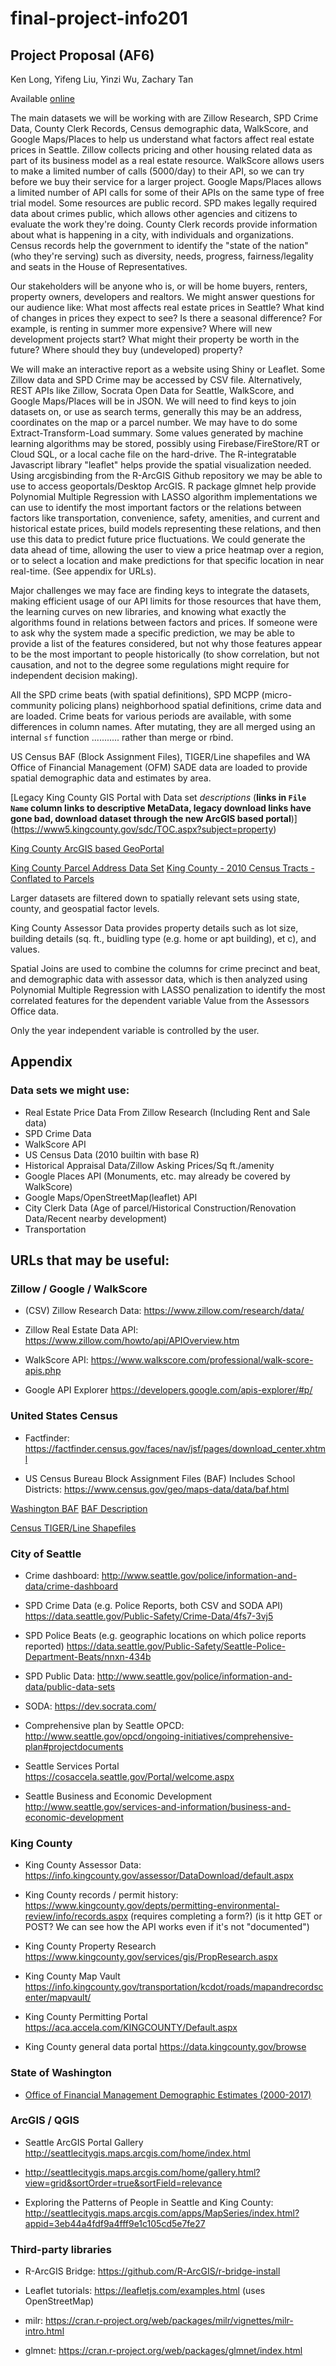 # final-project-info201
## Project Proposal (AF6)

Ken Long, Yifeng Liu, Yinzi Wu, Zachary Tan

Available [online](https://kml27.shinyapps.io/final-project-info201/)

The main datasets we will be working with are Zillow Research, SPD Crime Data, County Clerk Records, Census demographic data, WalkScore, and Google Maps/Places to help us understand what factors affect real estate prices in Seattle. Zillow collects pricing and other housing related data as part of its business model as a real estate resource. WalkScore allows users to make a limited number of calls (5000/day) to their API, so we can try before we buy their service for a larger project. Google Maps/Places allows a limited number of API calls for some of their APIs on the same type of free trial model. Some resources are public record. SPD makes legally required data about crimes public, which allows other agencies and citizens to evaluate the work they're doing. County Clerk records provide information about what is happening in a city, with individuals and organizations. Census records help the government to identify the "state of the nation" (who they're serving) such as diversity, needs, progress, fairness/legality and seats in the House of Representatives.

Our stakeholders will be anyone who is, or will be home buyers, renters, property owners, developers and realtors. We might answer questions for our audience like: What most affects real estate prices in Seattle? What kind of changes in prices they expect to see? Is there a seasonal difference? For example, is renting in summer more expensive? Where will new development projects start? What might their property be worth in the future? Where should they buy (undeveloped) property?

We will make an interactive report as a website using Shiny or Leaflet. Some Zillow data and SPD Crime may be accessed by CSV file. Alternatively, REST APIs like Zillow, Socrata Open Data for Seattle, WalkScore, and Google Maps/Places will be in JSON. We will need to find keys to join datasets on, or use as search terms, generally this may be an address,  coordinates on the map or a parcel number. We may have to do some Extract-Transform-Load summary. Some values generated by machine learning algorithms may be stored, possibly using Firebase/FireStore/RT or Cloud SQL, or a local cache file on the hard-drive. The R-integratable Javascript library "leaflet" helps provide the spatial visualization needed. Using arcgisbinding from the R-ArcGIS Github repository we may be able to use to access geoportals/Desktop ArcGIS. R package glmnet help provide Polynomial Multiple Regression with LASSO algorithm implementations we can use to identify the most important factors or the relations between factors like transportation, convenience, safety, amenities, and current and historical estate prices, build models representing these relations, and then use this data to predict future price fluctuations. We could generate the data ahead of time, allowing the user to view a price heatmap over a region, or to select a location and make predictions for that specific location in near real-time. (See appendix for URLs).

Major challenges we may face are finding keys to integrate the datasets, making efficient usage of our API limits for those resources that have them, the learning curves on new libraries, and knowing what exactly the algorithms found in relations between factors and prices. If someone were to ask why the system made a specific prediction, we may be able to provide a list of the features considered, but not why those features appear to be the most important to people historically (to show correlation, but not causation, and not to the degree some regulations might require for independent decision making).

All the SPD crime beats (with spatial definitions), SPD MCPP (micro-community policing plans) neighborhood spatial definitions, crime data and are loaded.
Crime beats for various periods are available, with some differences in column names. After mutating, they are all merged using an internal `sf` function ........... rather than merge or rbind. 

US Census BAF (Block Assignment Files), TIGER/Line shapefiles and WA Office of Financial Management (OFM) SADE data are loaded to provide spatial demographic data and estimates by area.

[Legacy King County GIS Portal with Data set *descriptions* (__links in `File Name` column links to descriptive MetaData, legacy download links have gone bad, download dataset through the new ArcGIS based portal__)]
(https://www5.kingcounty.gov/sdc/TOC.aspx?subject=property)

[King County ArcGIS based GeoPortal](https://gis-kingcounty.opendata.arcgis.com/)


[King County Parcel Address Data Set](https://gis-kingcounty.opendata.arcgis.com/datasets/parcels-for-king-county-with-address-with-property-information--parcel-address-area/data)
[King County - 2010 Census Tracts - Conflated to Parcels](https://gis-kingcounty.opendata.arcgis.com/datasets/2010-census-tracts-for-king-county-conflated-to-parcels-major-waterbodies-erased--tracts10-shore-area)

Larger datasets are filtered down to spatially relevant sets using state, county, and geospatial factor levels.

King County Assessor Data provides property details such as lot size, building details (sq. ft., buidling type (e.g. home or apt building), et c), and values. 

Spatial Joins are used to combine the columns for crime precinct and beat, and demographic data with assessor data, which is then analyzed using Polynomial Multiple Regression with LASSO penalization to identify the most correlated features for the dependent variable Value from the Assessors Office data.

Only the year independent variable is controlled by the user.

## Appendix
### Data sets we might use:
+ Real Estate Price Data From Zillow Research (Including Rent and Sale data)
+ SPD Crime Data
+ WalkScore API
+ US Census Data (2010 builtin with base R)
+ Historical Appraisal Data/Zillow Asking Prices/Sq ft./amenity
+ Google Places API (Monuments, etc. may already be covered by WalkScore)
+ Google Maps/OpenStreetMap(leaflet) API
+ City Clerk Data (Age of parcel/Historical Construction/Renovation Data/Recent nearby development)
+ Transportation

## URLs that may be useful:

### Zillow / Google / WalkScore
+ (CSV) Zillow Research Data: https://www.zillow.com/research/data/

+ Zillow Real Estate Data API: https://www.zillow.com/howto/api/APIOverview.htm

+ WalkScore API: https://www.walkscore.com/professional/walk-score-apis.php

+ Google API Explorer https://developers.google.com/apis-explorer/#p/

### United States Census 
+ Factfinder: https://factfinder.census.gov/faces/nav/jsf/pages/download_center.xhtml

+ US Census Bureau Block Assignment Files (BAF) Includes School Districts: https://www.census.gov/geo/maps-data/data/baf.html

[Washington BAF](https://www2.census.gov/geo/docs/maps-data/data/baf/BlockAssign_ST53_WA.zip)
[BAF Description](https://www.census.gov/geo/maps-data/data/baf_description.html)

[Census TIGER/Line Shapefiles](https://www.census.gov/geo/maps-data/data/tiger-line.html)

### City of Seattle 

+ Crime dashboard: http://www.seattle.gov/police/information-and-data/crime-dashboard

+ SPD Crime Data (e.g. Police Reports, both CSV and SODA API) https://data.seattle.gov/Public-Safety/Crime-Data/4fs7-3vj5

+ SPD Police Beats (e.g. geographic locations on which police reports reported)
https://data.seattle.gov/Public-Safety/Seattle-Police-Department-Beats/nnxn-434b

+ SPD Public Data: http://www.seattle.gov/police/information-and-data/public-data-sets

+ SODA: https://dev.socrata.com/

+ Comprehensive plan by Seattle OPCD: http://www.seattle.gov/opcd/ongoing-initiatives/comprehensive-plan#projectdocuments

+ Seattle Services Portal https://cosaccela.seattle.gov/Portal/welcome.aspx

+ Seattle Business and Economic Development http://www.seattle.gov/services-and-information/business-and-economic-development

### King County

+ King County Assessor Data: https://info.kingcounty.gov/assessor/DataDownload/default.aspx

+ King County records / permit history: https://www.kingcounty.gov/depts/permitting-environmental-review/info/records.aspx (requires completing a form?) (is it http GET or POST? We can see how the API works even if it's not "documented")

+ King County Property Research https://www.kingcounty.gov/services/gis/PropResearch.aspx

+ King County Map Vault https://info.kingcounty.gov/transportation/kcdot/roads/mapandrecordscenter/mapvault/

+ King County Permitting Portal https://aca.accela.com/KINGCOUNTY/Default.aspx

+ King County general data portal https://data.kingcounty.gov/browse 

### State of Washington

+ [Office of Financial Management Demographic Estimates (2000-2017)](https://www.ofm.wa.gov/washington-data-research/population-demographics/population-estimates/estimates-april-1-population-age-sex-race-and-hispanic-origin)


### ArcGIS / QGIS

+ Seattle ArcGIS Portal Gallery http://seattlecitygis.maps.arcgis.com/home/index.html

+ http://seattlecitygis.maps.arcgis.com/home/gallery.html?view=grid&sortOrder=true&sortField=relevance

+ Exploring the Patterns of People in Seattle and King County: http://seattlecitygis.maps.arcgis.com/apps/MapSeries/index.html?appid=3eb44a4fdf9a4fff9e1c105cd5e7fe27

### Third-party libraries
+ R-ArcGIS Bridge: https://github.com/R-ArcGIS/r-bridge-install

+ Leaflet tutorials: https://leafletjs.com/examples.html (uses OpenStreetMap)

+ milr: https://cran.r-project.org/web/packages/milr/vignettes/milr-intro.html

+ glmnet: https://cran.r-project.org/web/packages/glmnet/index.html
